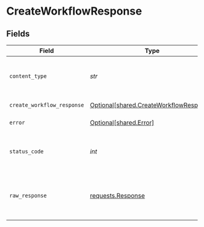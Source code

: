 # CreateWorkflowResponse


## Fields

| Field                                                                                    | Type                                                                                     | Required                                                                                 | Description                                                                              |
| ---------------------------------------------------------------------------------------- | ---------------------------------------------------------------------------------------- | ---------------------------------------------------------------------------------------- | ---------------------------------------------------------------------------------------- |
| `content_type`                                                                           | *str*                                                                                    | :heavy_check_mark:                                                                       | HTTP response content type for this operation                                            |
| `create_workflow_response`                                                               | [Optional[shared.CreateWorkflowResponse]](../../models/shared/createworkflowresponse.md) | :heavy_minus_sign:                                                                       | Created workflow                                                                         |
| `error`                                                                                  | [Optional[shared.Error]](../../models/shared/error.md)                                   | :heavy_minus_sign:                                                                       | General error                                                                            |
| `status_code`                                                                            | *int*                                                                                    | :heavy_check_mark:                                                                       | HTTP response status code for this operation                                             |
| `raw_response`                                                                           | [requests.Response](https://requests.readthedocs.io/en/latest/api/#requests.Response)    | :heavy_check_mark:                                                                       | Raw HTTP response; suitable for custom response parsing                                  |